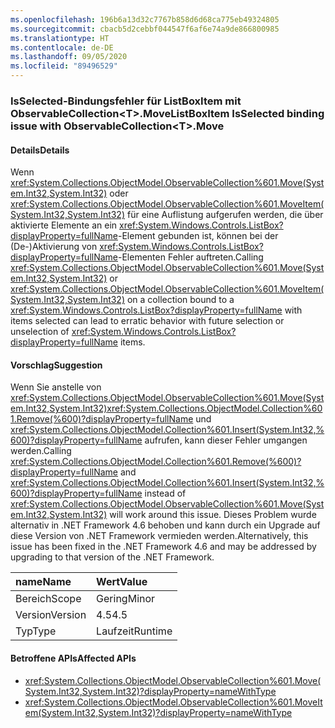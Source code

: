 ```yaml
---
ms.openlocfilehash: 196b6a13d32c7767b858d6d68ca775eb49324805
ms.sourcegitcommit: cbacb5d2cebbf044547f6af6e74a9de866800985
ms.translationtype: HT
ms.contentlocale: de-DE
ms.lasthandoff: 09/05/2020
ms.locfileid: "89496529"
---
```

### <a name="listboxitem-isselected-binding-issue-with-observablecollectionlttgtmove"></a><span data-ttu-id="c46d5-101">IsSelected-Bindungsfehler für ListBoxItem mit ObservableCollection&lt;T&gt;.Move</span><span class="sxs-lookup"><span data-stu-id="c46d5-101">ListBoxItem IsSelected binding issue with ObservableCollection&lt;T&gt;.Move</span></span>

#### <a name="details"></a><span data-ttu-id="c46d5-102">Details</span><span class="sxs-lookup"><span data-stu-id="c46d5-102">Details</span></span>

<span data-ttu-id="c46d5-103">Wenn <xref:System.Collections.ObjectModel.ObservableCollection%601.Move(System.Int32,System.Int32)> oder <xref:System.Collections.ObjectModel.ObservableCollection%601.MoveItem(System.Int32,System.Int32)> für eine Auflistung aufgerufen werden, die über aktivierte Elemente an ein <xref:System.Windows.Controls.ListBox?displayProperty=fullName>-Element gebunden ist, können bei der (De-)Aktivierung von <xref:System.Windows.Controls.ListBox?displayProperty=fullName>-Elementen Fehler auftreten.</span><span class="sxs-lookup"><span data-stu-id="c46d5-103">Calling <xref:System.Collections.ObjectModel.ObservableCollection%601.Move(System.Int32,System.Int32)> or <xref:System.Collections.ObjectModel.ObservableCollection%601.MoveItem(System.Int32,System.Int32)> on a collection bound to a <xref:System.Windows.Controls.ListBox?displayProperty=fullName> with items selected can lead to erratic behavior with future selection or unselection of <xref:System.Windows.Controls.ListBox?displayProperty=fullName> items.</span></span>

#### <a name="suggestion"></a><span data-ttu-id="c46d5-104">Vorschlag</span><span class="sxs-lookup"><span data-stu-id="c46d5-104">Suggestion</span></span>

<span data-ttu-id="c46d5-105">Wenn Sie anstelle von <xref:System.Collections.ObjectModel.ObservableCollection%601.Move(System.Int32,System.Int32)><xref:System.Collections.ObjectModel.Collection%601.Remove(%600)?displayProperty=fullName> und <xref:System.Collections.ObjectModel.Collection%601.Insert(System.Int32,%600)?displayProperty=fullName> aufrufen, kann dieser Fehler umgangen werden.</span><span class="sxs-lookup"><span data-stu-id="c46d5-105">Calling <xref:System.Collections.ObjectModel.Collection%601.Remove(%600)?displayProperty=fullName> and <xref:System.Collections.ObjectModel.Collection%601.Insert(System.Int32,%600)?displayProperty=fullName> instead of <xref:System.Collections.ObjectModel.ObservableCollection%601.Move(System.Int32,System.Int32)> will work around this issue.</span></span> <span data-ttu-id="c46d5-106">Dieses Problem wurde alternativ in .NET Framework 4.6 behoben und kann durch ein Upgrade auf diese Version von .NET Framework vermieden werden.</span><span class="sxs-lookup"><span data-stu-id="c46d5-106">Alternatively, this issue has been fixed in the .NET Framework 4.6 and may be addressed by upgrading to that version of the .NET Framework.</span></span>

| <span data-ttu-id="c46d5-107">name</span><span class="sxs-lookup"><span data-stu-id="c46d5-107">Name</span></span>    | <span data-ttu-id="c46d5-108">Wert</span><span class="sxs-lookup"><span data-stu-id="c46d5-108">Value</span></span>       |
|:--------|:------------|
| <span data-ttu-id="c46d5-109">Bereich</span><span class="sxs-lookup"><span data-stu-id="c46d5-109">Scope</span></span>   |<span data-ttu-id="c46d5-110">Gering</span><span class="sxs-lookup"><span data-stu-id="c46d5-110">Minor</span></span>|
|<span data-ttu-id="c46d5-111">Version</span><span class="sxs-lookup"><span data-stu-id="c46d5-111">Version</span></span>|<span data-ttu-id="c46d5-112">4.5</span><span class="sxs-lookup"><span data-stu-id="c46d5-112">4.5</span></span>|
|<span data-ttu-id="c46d5-113">Typ</span><span class="sxs-lookup"><span data-stu-id="c46d5-113">Type</span></span>|<span data-ttu-id="c46d5-114">Laufzeit</span><span class="sxs-lookup"><span data-stu-id="c46d5-114">Runtime</span></span>|

#### <a name="affected-apis"></a><span data-ttu-id="c46d5-115">Betroffene APIs</span><span class="sxs-lookup"><span data-stu-id="c46d5-115">Affected APIs</span></span>

- <xref:System.Collections.ObjectModel.ObservableCollection%601.Move(System.Int32,System.Int32)?displayProperty=nameWithType>
- <xref:System.Collections.ObjectModel.ObservableCollection%601.MoveItem(System.Int32,System.Int32)?displayProperty=nameWithType>

<!--

#### Affected APIs

- ``M:System.Collections.ObjectModel.ObservableCollection`1.Move(System.Int32,System.Int32)``
- ``M:System.Collections.ObjectModel.ObservableCollection`1.MoveItem(System.Int32,System.Int32)``

-->
